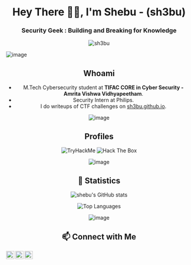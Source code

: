 <h1 align="center">Hey There 👋🏻, I'm Shebu - (sh3bu)</h1>
<h3 align="center"> Security Geek : Building and Breaking for Knowledge </h3>
<p align="center"> <img src="https://komarev.com/ghpvc/?username=sh3bu" alt="sh3bu" /> </p>

![image](https://user-images.githubusercontent.com/59029171/162222621-7e7fbad3-4f33-4964-94a8-6f6189e97142.png)

<div align="center">
  
## Whoami

- M.Tech Cybersecurity student at **TIFAC CORE in Cyber Security - Amrita Vishwa  Vidhyapeetham**.
- Security Intern at Philips.
- I do writeups of CTF challenges on [sh3bu.github.io](https://sh3bu.github.io).


![image](https://user-images.githubusercontent.com/59029171/162222621-7e7fbad3-4f33-4964-94a8-6f6189e97142.png)

## Profiles 

<img src="https://tryhackme-badges.s3.amazonaws.com/shebu.png" alt="TryHackMe"> <img src="http://www.hackthebox.eu/badge/image/433595" alt="Hack The Box">

![image](https://user-images.githubusercontent.com/59029171/162222621-7e7fbad3-4f33-4964-94a8-6f6189e97142.png)

## 🧮 Statistics

![shebu's GitHub stats](https://github-readme-stats.vercel.app/api?username=sh3bu&show_icons=true&hide=contribs&count_private=true)

![Top Languages](https://github-readme-stats.vercel.app/api/top-langs/?username=sh3bu&layout=compact)


![image](https://user-images.githubusercontent.com/59029171/162222621-7e7fbad3-4f33-4964-94a8-6f6189e97142.png)


## 📫 Connect with Me 

[<img align="left" alt="_sh3bu | Twitter" width="22px" src="https://cdn.jsdelivr.net/npm/simple-icons@v3/icons/twitter.svg"/>][twitter]
[<img align="left" alt="sh3bu | LinkedIn" width="22px" src="https://cdn.jsdelivr.net/npm/simple-icons@v3/icons/linkedin.svg"/>][linkedin]
[<img align="left" alt="_sh3bu._ | Instagram" width="22px" src="https://cdn.jsdelivr.net/npm/simple-icons@v3/icons/instagram.svg"/>][instagram]

<!-- Reference Links -->

[twitter]: https://twitter.com/_sh3bu
[linkedin]: https://linkedin.com/in/shebu
[instagram]: https://www.instagram.com/_shebu._/

  
